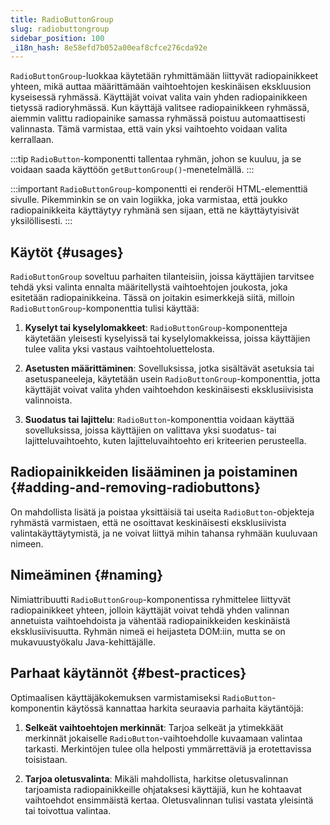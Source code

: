 ```yaml
---
title: RadioButtonGroup
slug: radiobuttongroup
sidebar_position: 100
_i18n_hash: 8e58efd7b052a00eaf8cfce276cda92e
---
```

<DocChip chip='since' label='23.01' />
<JavadocLink type="foundation" location="com/webforj/component/optioninput/RadioButtonGroup" top='true'/>

`RadioButtonGroup`-luokkaa käytetään ryhmittämään liittyvät radiopainikkeet yhteen, mikä auttaa määrittämään vaihtoehtojen keskinäisen ekskluusion kyseisessä ryhmässä. Käyttäjät voivat valita vain yhden radiopainikkeen tietyssä radioryhmässä. Kun käyttäjä valitsee radiopainikkeen ryhmässä, aiemmin valittu radiopainike samassa ryhmässä poistuu automaattisesti valinnasta. Tämä varmistaa, että vain yksi vaihtoehto voidaan valita kerrallaan.

:::tip
`RadioButton`-komponentti tallentaa ryhmän, johon se kuuluu, ja se voidaan saada käyttöön `getButtonGroup()`-menetelmällä.
:::

<ComponentDemo 
path='/webforj/radiobuttongroup?' 
javaE='https://raw.githubusercontent.com/webforj/webforj-documentation/refs/heads/main/src/main/java/com/webforj/samples/views/radiobutton/RadioButtonGroupView.java'
height="200px"
/>

:::important
`RadioButtonGroup`-komponentti ei renderöi HTML-elementtiä sivulle. Pikemminkin se on vain
logiikka, joka varmistaa, että joukko radiopainikkeita käyttäytyy ryhmänä sen sijaan, että ne käyttäytyisivät yksilöllisesti.
:::

## Käytöt {#usages}

`RadioButtonGroup` soveltuu parhaiten tilanteisiin, joissa käyttäjien tarvitsee tehdä yksi valinta ennalta määritellystä vaihtoehtojen joukosta, joka esitetään radiopainikkeina. Tässä on joitakin esimerkkejä siitä, milloin `RadioButtonGroup`-komponenttia tulisi käyttää:

1. **Kyselyt tai kyselylomakkeet**: `RadioButtonGroup`-komponentteja käytetään yleisesti kyselyissä tai kyselylomakkeissa, joissa käyttäjien tulee valita yksi vastaus vaihtoehtoluettelosta.

2. **Asetusten määrittäminen**: Sovelluksissa, jotka sisältävät asetuksia tai asetuspaneeleja, käytetään usein `RadioButtonGroup`-komponenttia, jotta käyttäjät voivat valita yhden vaihtoehdon keskinäisesti eksklusiivisista valinnoista.

3. **Suodatus tai lajittelu**: `RadioButton`-komponenttia voidaan käyttää sovelluksissa, joissa käyttäjien on valittava yksi suodatus- tai lajitteluvaihtoehto, kuten lajitteluvaihtoehto eri kriteerien perusteella.

<!-- vale off -->
## Radiopainikkeiden lisääminen ja poistaminen {#adding-and-removing-radiobuttons}
<!-- vale on -->

On mahdollista lisätä ja poistaa yksittäisiä tai useita `RadioButton`-objekteja ryhmästä varmistaen, että ne osoittavat keskinäisesti eksklusiivista valintakäyttäytymistä, ja ne voivat liittyä mihin tahansa ryhmään kuuluvaan nimeen.

## Nimeäminen {#naming}

Nimiattribuutti `RadioButtonGroup`-komponentissa ryhmittelee liittyvät radiopainikkeet yhteen, jolloin käyttäjät voivat tehdä yhden valinnan annetuista vaihtoehdoista ja vähentää radiopainikkeiden keskinäistä eksklusiivisuutta. Ryhmän nimeä ei heijasteta DOM:iin, mutta se on mukavuustyökalu Java-kehittäjälle.

## Parhaat käytännöt {#best-practices}

Optimaalisen käyttäjäkokemuksen varmistamiseksi `RadioButton`-komponentin käytössä kannattaa harkita seuraavia parhaita käytäntöjä:

1. **Selkeät vaihtoehtojen merkinnät**: Tarjoa selkeät ja ytimekkäät merkinnät jokaiselle `RadioButton`-vaihtoehdolle kuvaamaan valintaa tarkasti. Merkintöjen tulee olla helposti ymmärrettäviä ja erotettavissa toisistaan.

2. **Tarjoa oletusvalinta**: Mikäli mahdollista, harkitse oletusvalinnan tarjoamista radiopainikkeille ohjataksesi käyttäjiä, kun he kohtaavat vaihtoehdot ensimmäistä kertaa. Oletusvalinnan tulisi vastata yleisintä tai toivottua valintaa.
